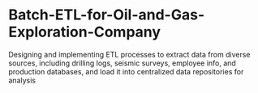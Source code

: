 # Batch-ETL-for-Oil-and-Gas-Exploration-Company
Designing and implementing ETL processes to extract data from diverse sources, including drilling logs, seismic surveys, employee info, and production databases, and load it into centralized data repositories for analysis
